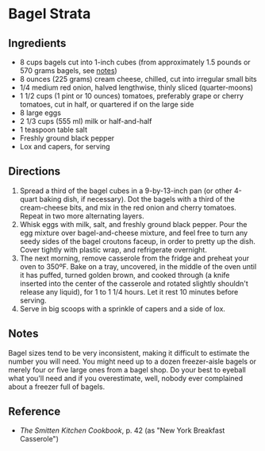 # Bagel Strata

## Ingredients

- 8 cups bagels cut into 1-inch cubes (from approximately 1.5 pounds or 570 grams bagels, see [notes](#notes))
- 8 ounces (225 grams) cream cheese, chilled, cut into irregular small bits
- 1/4 medium red onion, halved lengthwise, thinly sliced (quarter-moons)
- 1 1/2 cups (1 pint or 10 ounces) tomatoes, preferably grape or cherry tomatoes, cut in half, or quartered if on the large side
- 8 large eggs
- 2 1/3 cups (555 ml) milk or half-and-half
- 1 teaspoon table salt
- Freshly ground black pepper
- Lox and capers, for serving

## Directions

1. Spread a third of the bagel cubes in a 9-by-13-inch pan (or other 4-quart baking dish, if necessary). Dot the bagels with a third of the cream-cheese bits, and mix in the red onion and cherry tomatoes. Repeat in two more alternating layers.
2. Whisk eggs with milk, salt, and freshly ground black pepper. Pour the egg mixture over bagel-and-cheese mixture, and feel free to turn any seedy sides of the bagel croutons faceup, in order to pretty up the dish. Cover tightly with plastic wrap, and refrigerate overnight.
3. The next morning, remove casserole from the fridge and preheat your oven to 350ºF. Bake on a tray, uncovered, in the middle of the oven until it has puffed, turned golden brown, and cooked through (a knife inserted into the center of the casserole and rotated slightly shouldn't release any liquid), for 1 to 1 1/4 hours. Let it rest 10 minutes before serving.
4. Serve in big scoops with a sprinkle of capers and a side of lox.

## Notes

Bagel sizes tend to be very inconsistent, making it difficult to estimate the number you will need. You might need up to a dozen freezer-aisle bagels or merely four or five large ones from a bagel shop. Do your best to eyeball what you'll need and if you overestimate, well, nobody ever complained about a freezer full of bagels.

## Reference

- _The Smitten Kitchen Cookbook_, p. 42 (as "New York Breakfast Casserole")
